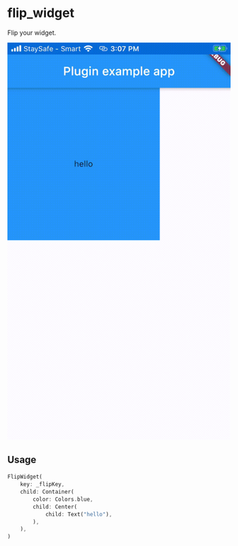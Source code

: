 # flip_widget

Flip your widget.

![screenrecord](pics/screenrecord.gif)

## Usage

```dart
FlipWidget(
    key: _flipKey,
    child: Container(
        color: Colors.blue,
        child: Center(
            child: Text("hello"),
        ),
    ),
)
```
